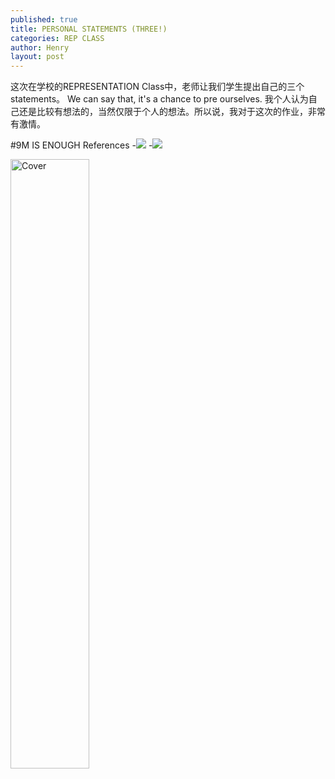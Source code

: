 ```yaml
---
published: true
title: PERSONAL STATEMENTS (THREE!)
categories: REP CLASS
author: Henry
layout: post
---
```


这次在学校的REPRESENTATION Class中，老师让我们学生提出自己的三个statements。
We can say that, it's a chance to pre ourselves. 我个人认为自己还是比较有想法的，当然仅限于个人的想法。所以说，我对于这次的作业，非常有激情。

#9M IS ENOUGH 
References
-![](https://s3.bmp.ovh/imgs/2023/02/24/d06a7f5f084c2267.png)
-![](https://s3.bmp.ovh/imgs/2023/02/24/5d27e2126d8ba018.png)

<img src="images/cover.png" alt="Cover" width="50%"/>




